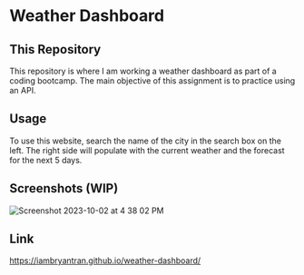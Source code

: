 # Weather Dashboard

## This Repository

This repository is where I am working a weather dashboard as part of a coding bootcamp. The main objective of this assignment is to practice using an API. 

## Usage

To use this website, search the name of the city in the search box on the left.  The right side will populate with the current weather and the forecast for the next 5 days.

## Screenshots (WIP)

![Screenshot 2023-10-02 at 4 38 02 PM](https://github.com/iambryantran/weather-dashboard/assets/139257318/65d22eb5-a8a8-45c1-8cec-8ac4a6295e97)

## Link

https://iambryantran.github.io/weather-dashboard/